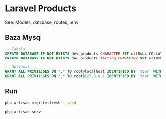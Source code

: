 # Laravel Products

See: Models, database, routes, .env

## Baza Mysql

```sql
-- Tabels
CREATE DATABASE IF NOT EXISTS dev_products CHARACTER SET utf8mb4 COLLATE utf8mb4_general_ci;
CREATE DATABASE IF NOT EXISTS dev_products_testing CHARACTER SET utf8mb4 COLLATE utf8mb4_general_ci;

-- Optional
GRANT ALL PRIVILEGES ON *.* TO root@localhost IDENTIFIED BY 'toor' WITH GRANT OPTION;
GRANT ALL PRIVILEGES ON *.* TO root@127.0.0.1 IDENTIFIED BY 'toor' WITH GRANT OPTION;
```

## Run

```sh
php artisan migrate:fresh --seed

php artisan serve
```
